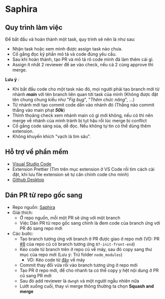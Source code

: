 # Saphira

## Quy trình làm việc
Để bắt đầu và hoàn thành một task, quy trình sẽ nên là như sau:
* Nhận task hoặc xem mình được assign task nào chưa.
* Cố gắng đọc kỹ phần mô tả và code đúng yêu cầu.
* Sau khi hoàn thành, tạo PR và mô tả rõ code mình đã làm thêm cái gì.
* Assign ít nhất 2 reviewer để ae vào check, nếu cả 2 cùng approve thì merge.

**Lưu ý** : 
* Khi bắt đầu code cho một task nào đó, mọi người phải tạo branch mới từ nhánh ***main*** với tên branch liên quan tới task của mình (Không được đặt tên chung chung kiểu như "*Fig bug*", "*Thêm chức năng*", ...)
* Từ nhánh mới tạo commit code dần vào nhánh đó (Thằng nào commit thẳng vào main phạt ***50k***)
* Thỉnh thoảng check xem nhánh main có gì mới không, nếu có thì nên merge về nhánh của mình tránh bị tụt hậu rồi lúc merge bị conflict
* Cố gắng code sáng sủa, dễ đọc. Nếu không tự tin có thể dùng thêm extension.
* Không khuyến khích "vạch lá tìm sâu".

## Hỗ trợ về phần mềm
* [Visual Studio Code](https://code.visualstudio.com/download)
* Extension Prettier (Tìm trên mục extension ở VS Code rồi tìm cách cài đặt, khi lưu file extension sẽ tự căn chỉnh code cho mình)
* [Github Desktop](https://desktop.github.com/)

## Dán PR từ repo gốc sang
* Repo nguồn: [Saphira](https://github.com/dwngh/saphira)
* Giải thích:
    * Ở repo nguồn, mỗi một PR sẽ ứng với một branch
    * Việc Dán PR từ repo gốc sang chính là đem code của branch ứng với PR đó sang repo mới
* Các bước:
    * Tạo branch tương ứng với branch ở PR được giao ở repo mới (VD: PR [#8](https://github.com/dwngh/saphira/pull/8) của repo cũ có branch tương ứng ```07-init-front-end```)
    * Kéo code từ branch trên ở repo cũ về máy, sau đó copy sang thư mục của repo mới (Lưu ý: Trừ folder ```node_modules```) 
        * VD: Kéo code từ [đây](https://github.com/dwngh/saphira/tree/07-init-front_end) về máy
    * Commit thay đổi vừa rồi vào branch tương ứng ở repo mới
    * Tạo PR ở repo mới, để cho nhanh ta có thể copy y hệt nội dung ở PR cũ sang PR mới
    * Sau đó add reviewer là ```dwngh``` và một người ngẫu nhiên nữa
    * Lướt xuống cuối, thay vì merge thông thường ta chọn **Squash and merge**
